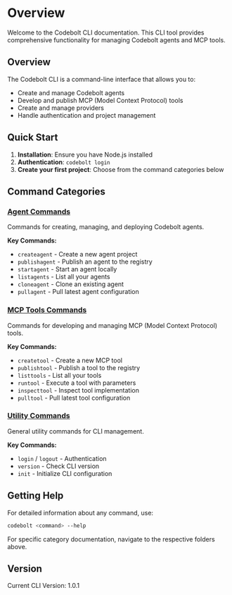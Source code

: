 # Overview

Welcome to the Codebolt CLI documentation. This CLI tool provides comprehensive functionality for managing Codebolt agents and MCP tools.

## Overview

The Codebolt CLI is a command-line interface that allows you to:
- Create and manage Codebolt agents
- Develop and publish MCP (Model Context Protocol) tools
- Create and manage providers
- Handle authentication and project management

## Quick Start

1. **Installation**: Ensure you have Node.js installed
2. **Authentication**: `codebolt login`
3. **Create your first project**: Choose from the command categories below

## Command Categories

### [Agent Commands](./agent.md)
Commands for creating, managing, and deploying Codebolt agents.

**Key Commands:**
- `createagent` - Create a new agent project
- `publishagent` - Publish an agent to the registry
- `startagent` - Start an agent locally
- `listagents` - List all your agents
- `cloneagent` - Clone an existing agent
- `pullagent` - Pull latest agent configuration

### [MCP Tools Commands](./tools.md)
Commands for developing and managing MCP (Model Context Protocol) tools.

**Key Commands:**
- `createtool` - Create a new MCP tool
- `publishtool` - Publish a tool to the registry
- `listtools` - List all your tools
- `runtool` - Execute a tool with parameters
- `inspecttool` - Inspect tool implementation
- `pulltool` - Pull latest tool configuration


### [Utility Commands](./utility.md)
General utility commands for CLI management.

**Key Commands:**
- `login` / `logout` - Authentication
- `version` - Check CLI version
- `init` - Initialize CLI configuration

## Getting Help

For detailed information about any command, use:
```bash
codebolt <command> --help
```

For specific category documentation, navigate to the respective folders above.

## Version

Current CLI Version: 1.0.1




